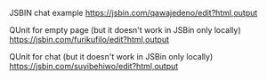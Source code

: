 JSBIN chat example
https://jsbin.com/qawajedeno/edit?html,output

QUnit for empty page (but it doesn't work in JSBin only locally)
https://jsbin.com/furikufilo/edit?html,output

QUnit for chat (but it doesn't work in JSBin only locally)
https://jsbin.com/suyibehiwo/edit?html,output
